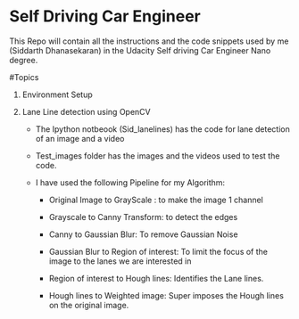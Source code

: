# Self Driving Car Engineer
This Repo will contain all the instructions and the code snippets used by me (Siddarth Dhanasekaran) in the Udacity Self driving Car Engineer Nano degree. 

#Topics
1) Environment Setup

2) Lane Line detection using OpenCV

    - The Ipython notbeook (Sid_lanelines) has the code for lane detection of an image and a video
    
    - Test_images folder has the images and the videos used to test the code. 
    
    - I have used the following Pipeline for my Algorithm: 
    
        * Original Image to GrayScale : to make the image 1 channel
        
        * Grayscale to Canny Transform: to detect the edges
        
        * Canny to Gaussian Blur: To remove Gaussian Noise
        
        * Gaussian Blur to Region of interest: To limit the focus of the image to the lanes we are interested in
        
        * Region of interest to Hough lines: Identifies the Lane lines. 
        
        * Hough lines to Weighted image: Super imposes the Hough lines on the original image. 
        
       
    



